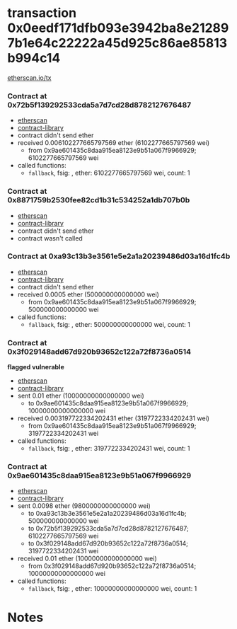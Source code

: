 # transaction 0x0eedf171dfb093e3942ba8e212897b1e64c22222a45d925c86ae85813b994c14

[etherscan.io/tx](https://etherscan.io/tx/0x0eedf171dfb093e3942ba8e212897b1e64c22222a45d925c86ae85813b994c14)


### Contract at 0x72b5f139292533cda5a7d7cd28d8782127676487

* [etherscan](https://etherscan.io/address/0x72b5f139292533cda5a7d7cd28d8782127676487)
* [contract-library](https://contract-library.com/contracts/Ethereum/72b5f139292533cda5a7d7cd28d8782127676487)
* contract didn't send ether
* received 0.006102277665797569 ether (6102277665797569 wei)
    * from 0x9ae601435c8daa915ea8123e9b51a067f9966929; 6102277665797569 wei
* called functions:
    * `fallback`, fsig: , ether: 6102277665797569 wei, count: 1


### Contract at 0x8871759b2530fee82cd1b31c534252a1db707b0b

* [etherscan](https://etherscan.io/address/0x8871759b2530fee82cd1b31c534252a1db707b0b)
* [contract-library](https://contract-library.com/contracts/Ethereum/8871759b2530fee82cd1b31c534252a1db707b0b)
* contract didn't send ether
* contract wasn't called


### Contract at 0xa93c13b3e3561e5e2a1a20239486d03a16d1fc4b

* [etherscan](https://etherscan.io/address/0xa93c13b3e3561e5e2a1a20239486d03a16d1fc4b)
* [contract-library](https://contract-library.com/contracts/Ethereum/a93c13b3e3561e5e2a1a20239486d03a16d1fc4b)
* contract didn't send ether
* received 0.0005 ether (500000000000000 wei)
    * from 0x9ae601435c8daa915ea8123e9b51a067f9966929; 500000000000000 wei
* called functions:
    * `fallback`, fsig: , ether: 500000000000000 wei, count: 1


### Contract at 0x3f029148add67d920b93652c122a72f8736a0514

**flagged vulnerable**

* [etherscan](https://etherscan.io/address/0x3f029148add67d920b93652c122a72f8736a0514)
* [contract-library](https://contract-library.com/contracts/Ethereum/3f029148add67d920b93652c122a72f8736a0514)
* sent 0.01 ether (10000000000000000 wei)
    * to 0x9ae601435c8daa915ea8123e9b51a067f9966929; 10000000000000000 wei
* received 0.003197722334202431 ether (3197722334202431 wei)
    * from 0x9ae601435c8daa915ea8123e9b51a067f9966929; 3197722334202431 wei
* called functions:
    * `fallback`, fsig: , ether: 3197722334202431 wei, count: 1


### Contract at 0x9ae601435c8daa915ea8123e9b51a067f9966929

* [etherscan](https://etherscan.io/address/0x9ae601435c8daa915ea8123e9b51a067f9966929)
* [contract-library](https://contract-library.com/contracts/Ethereum/9ae601435c8daa915ea8123e9b51a067f9966929)
* sent 0.0098 ether (9800000000000000 wei)
    * to 0xa93c13b3e3561e5e2a1a20239486d03a16d1fc4b; 500000000000000 wei
    * to 0x72b5f139292533cda5a7d7cd28d8782127676487; 6102277665797569 wei
    * to 0x3f029148add67d920b93652c122a72f8736a0514; 3197722334202431 wei
* received 0.01 ether (10000000000000000 wei)
    * from 0x3f029148add67d920b93652c122a72f8736a0514; 10000000000000000 wei
* called functions:
    * `fallback`, fsig: , ether: 10000000000000000 wei, count: 1

# Notes

